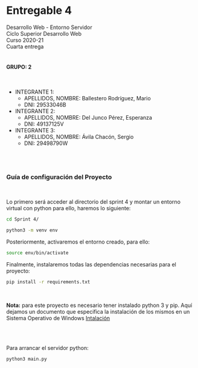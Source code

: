 # Entregable 4

Desarrollo Web - Entorno Servidor <br>
Ciclo Superior Desarrollo Web <br>
Curso 2020-21 <br>
Cuarta entrega <br>
<br>

#### GRUPO: 2  
<br>

- INTEGRANTE 1:  
    - APELLIDOS, NOMBRE: Ballestero Rodríguez, Mario  
    - DNI: 29533046B  
- INTEGRANTE 2:  
    - APELLIDOS, NOMBRE: Del Junco Pérez, Esperanza  
    - DNI: 49137125V  
- INTEGRANTE 3:  
    - APELLIDOS, NOMBRE: Ávila Chacón, Sergio  
    - DNI: 29498790W

<br>
<br>

### Guía de configuración del Proyecto

<br>

Lo primero será acceder al directorio del sprint 4 y montar un entorno virtual con python para ello, haremos lo siguiente:

```bash
cd Sprint 4/

python3 -m venv env
```

Posteriormente, activaremos el entorno creado, para ello:

```bash
source env/bin/activate
```

Finalmente, instalaremos todas las dependencias necesarias para el proyecto:

```bash
pip install -r requirements.txt
```

<br>

**Nota:** para este proyecto es necesario tener instalado python 3 y pip. Aquí dejamos un documento que especifica la instalación de los mismos en un Sistema Operativo de Windows [Intalación](https://www.notion.so/Installation-da13fdc7c57e4003b82e5be334371e7d)

<br>
<br>

Para arrancar el servidor python:

```bash
python3 main.py
```